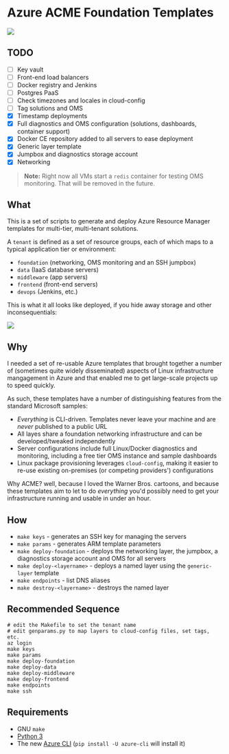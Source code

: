 # Azure ACME Foundation Templates

<a href="//en.wikipedia.org/wiki/File:Box_of_%22ACME_EXPLOSIVE_TENNIS_BALLS%22_(screencap).jpg" title="Fair use of copyrighted material in the context of Acme Corporation">
<img src="https://upload.wikimedia.org/wikipedia/en/8/84/Box_of_%22ACME_EXPLOSIVE_TENNIS_BALLS%22_%28screencap%29.jpg"></a>

## TODO

* [ ] Key vault
* [ ] Front-end load balancers
* [ ] Docker registry and Jenkins
* [ ] Postgres PaaS
* [ ] Check timezones and locales in cloud-config
* [ ] Tag solutions and OMS
* [x] Timestamp deployments
* [x] Full diagnostics and OMS configuration (solutions, dashboards, container support)
* [x] Docker CE repository added to all servers to ease deployment
* [x] Generic layer template
* [x] Jumpbox and diagnostics storage account
* [x] Networking

> **Note:** Right now all VMs start a `redis` container for testing OMS monitoring. That will be removed in the future.

## What

This is a set of scripts to generate and deploy Azure Resource Manager templates for multi-tier, multi-tenant solutions.

A `tenant` is defined as a set of resource groups, each of which maps to a typical application tier or environment:

* `foundation` (networking, OMS monitoring and an SSH jumpbox)
* `data` (IaaS database servers)
* `middleware` (app servers)
* `frontend` (front-end servers)
* `devops` (Jenkins, etc.)

This is what it all looks like deployed, if you hide away storage and other inconsequentials:

<img src="https://raw.githubusercontent.com/rcarmo/azure-acme-foundation/master/images/overview.png" style="max-width: 100%; height: auto;">

## Why

I needed a set of re-usable Azure templates that brought together a number of (sometimes quite widely disseminated) aspects of Linux infrastructure mangagement in Azure and that enabled me to get large-scale projects up to speed quickly.

As such, these templates have a number of distinguishing features from the standard Microsoft samples:

* _Everything_ is CLI-driven. Templates never leave your machine and are _never_ published to a public URL
* All layes share a foundation networking infrastructure and can be developed/tweaked independently
* Server configurations include full Linux/Docker diagnostics and monitoring, including a free tier OMS instance and sample dashboards
* Linux package provisioning leverages `cloud-config`, making it easier to re-use existing on-premises (or competing providers') configurations

Why ACME? well, because I loved the Warner Bros. cartoons, and because these templates aim to let to do _everything_ you'd possibly need to get your infrastructure running and usable in under an hour.

## How

* `make keys` - generates an SSH key for managing the servers
* `make params` - generates ARM template parameters
* `make deploy-foundation` - deploys the networking layer, the jumpbox, a diagnostics storage account and OMS for all servers
* `make deploy-<layername>` - deploys a named layer using the `generic-layer` template
* `make endpoints` - list DNS aliases
* `make destroy-<layername>` - destroys the named layer

## Recommended Sequence

    # edit the Makefile to set the tenant name
    # edit genparams.py to map layers to cloud-config files, set tags, etc.
    az login
    make keys
    make params
    make deploy-foundation
    make deploy-data
    make deploy-middleware
    make deploy-frontend
    make endpoints
    make ssh

## Requirements

* GNU `make`
* [Python 3][p]
* The new [Azure CLI](https://github.com/Azure/azure-cli) (`pip install -U azure-cli` will install it)

[d]: http://docker.com
[p]: http://python.org
[dh]:https://hub.docker.com/r/rcarmo/demo-frontend-stateless/
